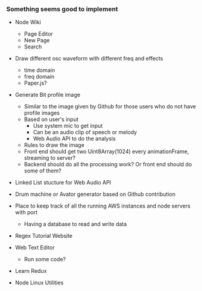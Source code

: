 ### Something seems good to implement

- Node Wiki
    - Page Editor
    - New Page
    - Search

- Draw different osc waveform with different freq and effects
    - time domain
    - freq domain
    - Paper.js?

- Generate Bit profile image
    - Similar to the image given by Github for those users who do not have profile images
    - Based on user's input
        - Use system mic to get input
        - Can be an audio clip of speech or melody
        - Web Audio API to do the analysis
    - Rules to draw the image
    - Front end should get two Uint8Array(1024) every animationFrame, streaming to server?
    - Backend should do all the processing work? Or front end should do some of them?

- Linked List stucture for Web Audio API

- Drum machine or Avator generator based on Github contribution

- Place to keep track of all the running AWS instances and node servers with port
    - Having a database to read and write data

- Regex Tutorial Website
- Web Text Editor
    - Run some code?

- Learn Redux
- Node Linux Utilities

